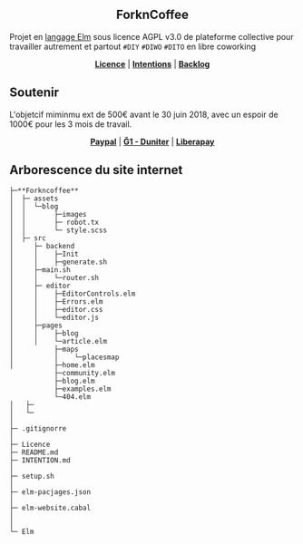 <p align="center">
  <h2 align="center">ForknCoffee</h2>
</p>

Projet en [langage Elm](https://fr.wikipedia.org/wiki/Elm_(langage)) sous licence  AGPL v3.0 de plateforme collective pour travailler autrement et partout `#DIY` `#DIWO` `#DITO` en libre coworking


<p align="center">
    <b><a href="https://github.com/XavCC/forkncoffee/blob/master/LICENSE">Licence</a></b>
    |
    <b><a href="https://github.com/XavCC/forkncoffee/issues">Intentions</a></b>
    |
    <b><a href="https://github.com/XavCC/forkncoffee/projects">Backlog</a></b>
</p>

## Soutenir

L'objetcif miminmu ext de 500€ avant le 30 juin 2018, avec un espoir de 1000€ pour les 3 mois de travail.

<p align="center">
    <b><a href="https://paypal.me/pools/c/84Ug9UH2cW">Paypal</a></b>
    |
    <b><a href="https://g1.duniter.fr#/app/wot/92UU85KeAXuVjvnfyXWxPkcTSeE68Ftt4D53tJVVNrgN/Xavier%20Coadic">Ğ1 - Duniter</a></b>
    |
   <b><a href="https://liberapay.com/Xav.CC">Liberapay</a></b>
</p>


## Arborescence du site internet

```
├─**Forkncoffee**
│  ├─ assets
│  │  └─blog
│  │       ├─images
│  │       ├─ robot.tx
│  │       └─ style.scss
│  ├─ src
│     ├─ backend
│     │    ├─Init
│     │    ├─generate.sh
│     ├─main.sh
│     │    └─router.sh
│     ├─ editor
│     │    ├─EditorControls.elm
│     │    ├─Errors.elm
│     │    ├─editor.css
│     │    └─editor.js
│     ├─pages
│     │    ├─blog
│     │    └─article.elm
│          ├─maps
│          │    └─placesmap
│          ├─home.elm
           ├─community.elm
           ├─blog.elm
           ├─examples.elm
           └─404.elm
│   ├─
│   └─
│ 
├─ .gitignorre
│   
├─ Licence    
├─ README.md
├─ INTENTION.md
│  
├─ setup.sh
│
├─ elm-pacjages.json
│
├─ elm-website.cabal
│
│       
└─ Elm
```
